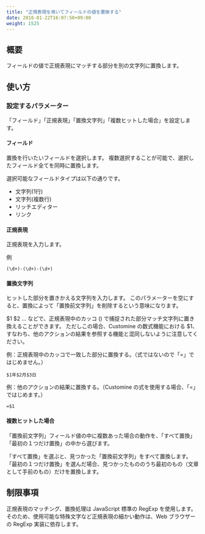 ```yaml
---
title: "正規表現を用いてフィールドの値を置換する"
date: 2018-01-22T16:07:50+09:00
weight: 1525
---
```


## 概要

フィールドの値で正規表現にマッチする部分を別の文字列に置換します。

## 使い方

### 設定するパラメーター

「フィールド」「正規表現」「置換文字列」「複数ヒットした場合」を設定します。

#### フィールド

置換を行いたいフィールドを選択します。
複数選択することが可能で、選択したフィールド全てを同時に置換します。

選択可能なフィールドタイプは以下の通りです。

- 文字列(1行)
- 文字列(複数行)
- リッチエディター
- リンク

#### 正規表現

正規表現を入力します。

例

```
(\d+)-(\d+)-(\d+)
```

#### 置換文字列

ヒットした部分を置きかえる文字列を入力します。
このパラメーターを空にすると、置換によって「置換前文字列」を削除するという意味になります。

$1 $2 ... などで、正規表現中のカッコ () で捕捉された部分マッチ文字列に置き換えることができます。
ただしこの場合、Customine の数式機能における $1、すなわち、他のアクションの結果を参照する機能と混同しないように注意してください。

例：正規表現中のカッコで一致した部分に置換する。（式ではないので「=」ではじめません。）

```
$1年$2月$3日
```

例：他のアクションの結果に置換する。（Customine の式を使用する場合、「=」ではじめます。）

```
=$1
```

#### 複数ヒットした場合

「置換前文字列」フィールド値の中に複数あった場合の動作を、「すべて置換」「最初の１つだけ置換」の中から選びます。

「すべて置換」を選ぶと、見つかった「置換前文字列」をすべて置換します。
「最初の１つだけ置換」を選んだ場合、見つかったもののうち最初のもの（文章として手前のもの）だけを置換します。


## 制限事項

正規表現のマッチング、置換処理は JavaScript 標準の RegExp を使用します。
そのため、使用可能な特殊文字など正規表現の細かい動作は、Web ブラウザーの RegExp 実装に依存します。
